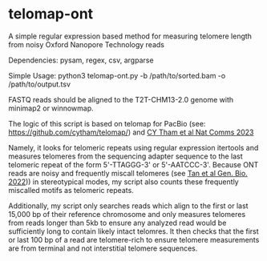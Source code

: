 # telomap-ont
A simple regular expression based method for measuring telomere length from noisy Oxford Nanopore Technology reads


Dependencies: pysam, regex, csv, argparse

Simple Usage: python3 telomap-ont.py -b /path/to/sorted.bam -o /path/to/output.tsv

FASTQ reads should be aligned to the T2T-CHM13-2.0 genome with minimap2 or winnowmap.

The logic of this script is based on telomap for PacBio (see: https://github.com/cytham/telomap/) and [CY Tham et al Nat Comms 2023](https://www-nature-com.laneproxy.stanford.edu/articles/s41467-023-35823-7#Sec1)

Namely, it looks for telomeric repeats using regular expression itertools and measures telomeres from the sequencing adapter sequence to the last telomeric repeat of the form 5'-TTAGGG-3' or 5'-AATCCC-3'.
Because ONT reads are noisy and frequently miscall telomeres (see [Tan et al Gen. Bio. 2022](https://genomebiology.biomedcentral.com/articles/10.1186/s13059-022-02751-6))) in stereotypical modes, my script also counts these frequently miscalled motifs as telomeric repeats.

Additionally, my script only searches reads which align to the first or last 15,000 bp of their reference chromosome and only measures telomeres from reads longer than 5kb to ensure any analyzed read would be sufficiently long to contain likely intact telomres. It then checks that the first or last 100 bp of a read are telomere-rich to ensure telomere measurements are from terminal and not interstitial telomere sequences.
